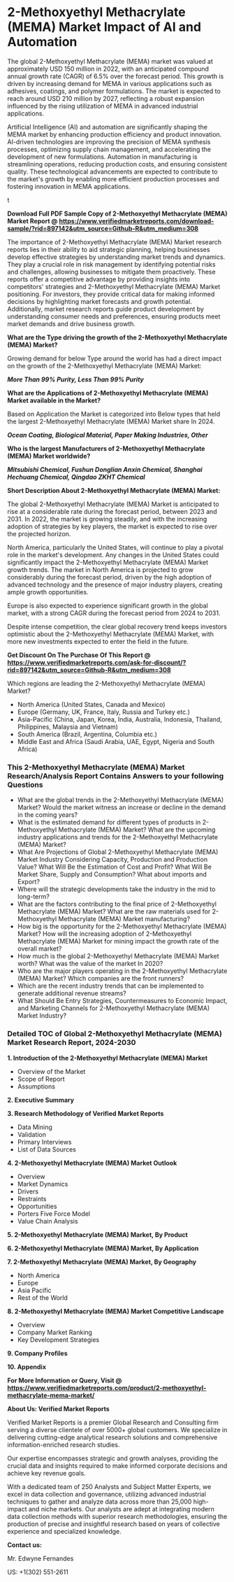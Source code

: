 <meta name="title" content="Global 2-Methoxyethyl Methacrylate (MEMA) Market Impact of AI and Automation"><meta name="description" content="The global 2-Methoxyethyl Methacrylate (MEMA) market was valued at approximately USD 150 million in 2022, with an anticipated compound annual growth rate (CAGR) of 6.5"><meta name="title" content="2-Methoxyethyl Methacrylate (MEMA) Market Size, Share, Scope, Trends, Growth, Opportunities, Analysis, Forecast"><h1>2-Methoxyethyl Methacrylate (MEMA) Market Impact of AI and Automation</h1><p>The global 2-Methoxyethyl Methacrylate (MEMA) market was valued at approximately USD 150 million in 2022, with an anticipated compound annual growth rate (CAGR) of 6.5% over the forecast period. This growth is driven by increasing demand for MEMA in various applications such as adhesives, coatings, and polymer formulations. The market is expected to reach around USD 210 million by 2027, reflecting a robust expansion influenced by the rising utilization of MEMA in advanced industrial applications.</p><p>Artificial Intelligence (AI) and automation are significantly shaping the MEMA market by enhancing production efficiency and product innovation. AI-driven technologies are improving the precision of MEMA synthesis processes, optimizing supply chain management, and accelerating the development of new formulations. Automation in manufacturing is streamlining operations, reducing production costs, and ensuring consistent quality. These technological advancements are expected to contribute to the market's growth by enabling more efficient production processes and fostering innovation in MEMA applications.</p>t</p><p id="" class=""><strong>Download Full PDF Sample Copy of 2-Methoxyethyl Methacrylate (MEMA) Market Report @ <a href="https://www.verifiedmarketreports.com/download-sample/?rid=897142&utm_source=Github-R&utm_medium=308" target="_blank">https://www.verifiedmarketreports.com/download-sample/?rid=897142&utm_source=Github-R&utm_medium=308</a></strong></p><p>The importance of&nbsp;2-Methoxyethyl Methacrylate (MEMA) Market research reports lies in their ability to aid strategic planning, helping businesses develop effective strategies by understanding market trends and dynamics. They play a crucial role in risk management by identifying potential risks and challenges, allowing businesses to mitigate them proactively. These reports offer a competitive advantage by providing insights into competitors' strategies and 2-Methoxyethyl Methacrylate (MEMA) Market positioning. For investors, they provide critical data for making informed decisions by highlighting market forecasts and growth potential. Additionally, market research reports guide product development by understanding consumer needs and preferences, ensuring products meet market demands and drive business growth.</p><p><strong>What are the&nbsp;Type driving the growth of the 2-Methoxyethyl Methacrylate (MEMA) Market?</strong></p><p id="" class="">Growing demand for below Type around the world has had a direct impact on the growth of the 2-Methoxyethyl Methacrylate (MEMA) Market:</p><em><strong>More Than 99% Purity, Less Than 99% Purity</strong></em></p><strong>What are the&nbsp;Applications&nbsp;of 2-Methoxyethyl Methacrylate (MEMA) Market available in the Market?</strong></p><p id="" class="">Based on Application the Market is categorized into Below types that held the largest 2-Methoxyethyl Methacrylate (MEMA) Market share In 2024.</p><em><strong>Ocean Coating, Biological Material, Paper Making Industries, Other</strong></em></p><strong>Who is the largest Manufacturers of 2-Methoxyethyl Methacrylate (MEMA) Market worldwide?</strong></p><p><em><strong>Mitsubishi Chemical, Fushun Donglian Anxin Chemical, Shanghai Hechuang Chemical, Qingdao ZKHT Chemical</strong></em></p><p id="" class=""><strong>Short Description About 2-Methoxyethyl Methacrylate (MEMA) Market:</strong></p><p>The global 2-Methoxyethyl Methacrylate (MEMA) Market is anticipated to rise at a considerable rate during the forecast period, between 2023 and 2031. In 2022, the market is growing steadily, and with the increasing adoption of strategies by key players, the market is expected to rise over the projected horizon.</p><p>North America, particularly the United States, will continue to play a pivotal role in the market's development. Any changes in the United States could significantly impact the 2-Methoxyethyl Methacrylate (MEMA) Market growth trends. The market in North America is projected to grow considerably during the forecast period, driven by the high adoption of advanced technology and the presence of major industry players, creating ample growth opportunities.</p><p>Europe is also expected to experience significant growth in the global market, with a strong CAGR during the forecast period from 2024 to 2031.</p><p>Despite intense competition, the clear global recovery trend keeps investors optimistic about the 2-Methoxyethyl Methacrylate (MEMA) Market, with more new investments expected to enter the field in the future.</p><p id="" class=""><strong>Get Discount On The Purchase Of This Report @ <a href="https://www.verifiedmarketreports.com/ask-for-discount/?rid=897142&utm_source=Github-R&utm_medium=308" target="_blank">https://www.verifiedmarketreports.com/ask-for-discount/?rid=897142&utm_source=Github-R&utm_medium=308</a></strong></p>Which regions are leading the 2-Methoxyethyl Methacrylate (MEMA) Market?</p><ul><li>North America (United States, Canada and Mexico)</li><li>Europe (Germany, UK, France, Italy, Russia and Turkey etc.)</li><li>Asia-Pacific (China, Japan, Korea, India, Australia, Indonesia, Thailand, Philippines, Malaysia and Vietnam)</li><li>South America (Brazil, Argentina, Columbia etc.)</li><li>Middle East and Africa (Saudi Arabia, UAE, Egypt, Nigeria and South Africa)</li></ul><h3 id="" class="">This 2-Methoxyethyl Methacrylate (MEMA) Market Research/Analysis Report Contains Answers to your following Questions</h3><ul><li>What are the global trends in the 2-Methoxyethyl Methacrylate (MEMA) Market? Would the market witness an increase or decline in the demand in the coming years?</li><li>What is the estimated demand for different types of products in 2-Methoxyethyl Methacrylate (MEMA) Market? What are the upcoming industry applications and trends for the 2-Methoxyethyl Methacrylate (MEMA) Market?</li><li>What Are Projections of Global 2-Methoxyethyl Methacrylate (MEMA) Market Industry Considering Capacity, Production and Production Value? What Will Be the Estimation of Cost and Profit? What Will Be Market Share, Supply and Consumption? What about imports and Export?</li><li>Where will the strategic developments take the industry in the mid to long-term?</li><li>What are the factors contributing to the final price of 2-Methoxyethyl Methacrylate (MEMA) Market? What are the raw materials used for 2-Methoxyethyl Methacrylate (MEMA) Market manufacturing?</li><li>How big is the opportunity for the 2-Methoxyethyl Methacrylate (MEMA) Market? How will the increasing adoption of 2-Methoxyethyl Methacrylate (MEMA) Market for mining impact the growth rate of the overall market?</li><li>How much is the global 2-Methoxyethyl Methacrylate (MEMA) Market worth? What was the value of the market In 2020?</li><li>Who are the major players operating in the 2-Methoxyethyl Methacrylate (MEMA) Market? Which companies are the front runners?</li><li>Which are the recent industry trends that can be implemented to generate additional revenue streams?</li><li>What Should Be Entry Strategies, Countermeasures to Economic Impact, and Marketing Channels for 2-Methoxyethyl Methacrylate (MEMA) Market Industry?</li></ul><h3 id="" class="">Detailed TOC of Global 2-Methoxyethyl Methacrylate (MEMA) Market Research Report, 2024-2030</h3><p id="" class=""><strong>1. Introduction of the 2-Methoxyethyl Methacrylate (MEMA) Market</strong></p><ul><li>Overview of the Market</li><li>Scope of Report</li><li>Assumptions</li></ul><p id="" class=""><strong>2. Executive Summary</strong></p><p id="" class=""><strong>3. Research Methodology of Verified Market Reports</strong></p><ul><li>Data Mining</li><li>Validation</li><li>Primary Interviews</li><li>List of Data Sources</li></ul><p id="" class=""><strong>4. 2-Methoxyethyl Methacrylate (MEMA) Market Outlook</strong></p><ul><li>Overview</li><li>Market Dynamics</li><li>Drivers</li><li>Restraints</li><li>Opportunities</li><li>Porters Five Force Model</li><li>Value Chain Analysis</li></ul><p id="" class=""><strong>5. 2-Methoxyethyl Methacrylate (MEMA) Market, By Product</strong></p><p id="" class=""><strong>6. 2-Methoxyethyl Methacrylate (MEMA) Market, By Application</strong></p><p id="" class=""><strong>7. 2-Methoxyethyl Methacrylate (MEMA) Market, By Geography</strong></p><ul><li>North America</li><li>Europe</li><li>Asia Pacific</li><li>Rest of the World</li></ul><p id="" class=""><strong>8. 2-Methoxyethyl Methacrylate (MEMA) Market Competitive Landscape</strong></p><ul><li>Overview</li><li>Company Market Ranking</li><li>Key Development Strategies</li></ul><p id="" class=""><strong>9. Company Profiles</strong></p><p id="" class=""><strong>10. Appendix</strong></p><p id="" class=""><strong>For More Information or Query, Visit @ <a href="https://www.verifiedmarketreports.com/product/2-methoxyethyl-methacrylate-mema-market/" target="_blank">https://www.verifiedmarketreports.com/product/2-methoxyethyl-methacrylate-mema-market/</a></strong></p><p id="" class=""><strong>About Us: Verified Market Reports</strong></p><p id="" class="">Verified Market Reports is a premier Global Research and Consulting firm serving a diverse clientele of over 5000+ global customers. We specialize in delivering cutting-edge analytical research solutions and comprehensive information-enriched research studies.</p><p id="" class="">Our expertise encompasses strategic and growth analyses, providing the crucial data and insights required to make informed corporate decisions and achieve key revenue goals.</p><p id="" class="">With a dedicated team of 250 Analysts and Subject Matter Experts, we excel in data collection and governance, utilizing advanced industrial techniques to gather and analyze data across more than 25,000 high-impact and niche markets. Our analysts are adept at integrating modern data collection methods with superior research methodologies, ensuring the production of precise and insightful research based on years of collective experience and specialized knowledge.</p><p id="" class=""><strong>Contact us:</strong></p><p id="" class="">Mr. Edwyne Fernandes</p><p id="" class="">US: +1(302) 551-2611</p>